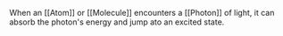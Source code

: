 When an [[Atom]] or [[Molecule]] encounters a [[Photon]] of light, it can absorb the photon's energy and jump ato an excited state. 